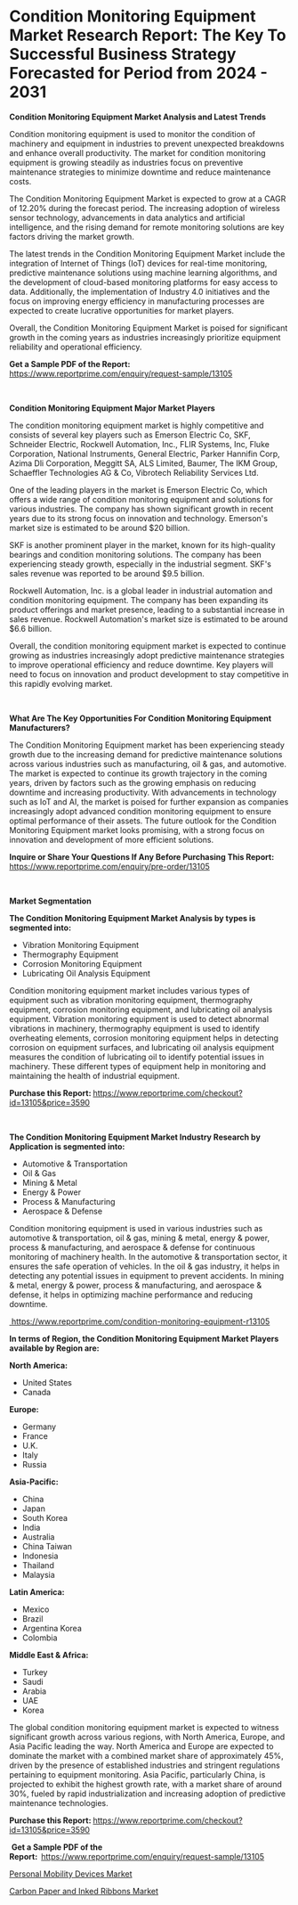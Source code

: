 <p><h1>Condition Monitoring Equipment Market Research Report: The Key To Successful Business Strategy Forecasted for Period from 2024 - 2031</h1></p><p><strong>Condition Monitoring Equipment Market Analysis and Latest Trends</strong></p>
<p><p>Condition monitoring equipment is used to monitor the condition of machinery and equipment in industries to prevent unexpected breakdowns and enhance overall productivity. The market for condition monitoring equipment is growing steadily as industries focus on preventive maintenance strategies to minimize downtime and reduce maintenance costs. </p><p>The Condition Monitoring Equipment Market is expected to grow at a CAGR of 12.20% during the forecast period. The increasing adoption of wireless sensor technology, advancements in data analytics and artificial intelligence, and the rising demand for remote monitoring solutions are key factors driving the market growth. </p><p>The latest trends in the Condition Monitoring Equipment Market include the integration of Internet of Things (IoT) devices for real-time monitoring, predictive maintenance solutions using machine learning algorithms, and the development of cloud-based monitoring platforms for easy access to data. Additionally, the implementation of Industry 4.0 initiatives and the focus on improving energy efficiency in manufacturing processes are expected to create lucrative opportunities for market players.</p><p>Overall, the Condition Monitoring Equipment Market is poised for significant growth in the coming years as industries increasingly prioritize equipment reliability and operational efficiency.</p></p>
<p><strong>Get a Sample PDF of the Report:&nbsp;</strong> <a href="https://www.reportprime.com/enquiry/request-sample/13105">https://www.reportprime.com/enquiry/request-sample/13105</a></p>
<p>&nbsp;</p>
<p><strong>Condition Monitoring Equipment Major Market Players</strong></p>
<p><p>The condition monitoring equipment market is highly competitive and consists of several key players such as Emerson Electric Co, SKF, Schneider Electric, Rockwell Automation, Inc., FLIR Systems, Inc, Fluke Corporation, National Instruments, General Electric, Parker Hannifin Corp, Azima Dli Corporation, Meggitt SA, ALS Limited, Baumer, The IKM Group, Schaeffler Technologies AG & Co, Vibrotech Reliability Services Ltd.</p><p>One of the leading players in the market is Emerson Electric Co, which offers a wide range of condition monitoring equipment and solutions for various industries. The company has shown significant growth in recent years due to its strong focus on innovation and technology. Emerson's market size is estimated to be around $20 billion.</p><p>SKF is another prominent player in the market, known for its high-quality bearings and condition monitoring solutions. The company has been experiencing steady growth, especially in the industrial segment. SKF's sales revenue was reported to be around $9.5 billion.</p><p>Rockwell Automation, Inc. is a global leader in industrial automation and condition monitoring equipment. The company has been expanding its product offerings and market presence, leading to a substantial increase in sales revenue. Rockwell Automation's market size is estimated to be around $6.6 billion.</p><p>Overall, the condition monitoring equipment market is expected to continue growing as industries increasingly adopt predictive maintenance strategies to improve operational efficiency and reduce downtime. Key players will need to focus on innovation and product development to stay competitive in this rapidly evolving market.</p></p>
<p>&nbsp;</p>
<p><strong>What Are The Key Opportunities For Condition Monitoring Equipment Manufacturers?</strong></p>
<p><p>The Condition Monitoring Equipment market has been experiencing steady growth due to the increasing demand for predictive maintenance solutions across various industries such as manufacturing, oil & gas, and automotive. The market is expected to continue its growth trajectory in the coming years, driven by factors such as the growing emphasis on reducing downtime and increasing productivity. With advancements in technology such as IoT and AI, the market is poised for further expansion as companies increasingly adopt advanced condition monitoring equipment to ensure optimal performance of their assets. The future outlook for the Condition Monitoring Equipment market looks promising, with a strong focus on innovation and development of more efficient solutions.</p></p>
<p><strong>Inquire or Share Your Questions If Any Before Purchasing This Report:</strong> <a href="https://www.reportprime.com/enquiry/pre-order/13105">https://www.reportprime.com/enquiry/pre-order/13105</a></p>
<p>&nbsp;</p>
<p><strong>Market Segmentation</strong></p>
<p><strong>The Condition Monitoring Equipment Market Analysis by types is segmented into:</strong></p>
<p><ul><li>Vibration Monitoring Equipment</li><li>Thermography Equipment</li><li>Corrosion Monitoring Equipment</li><li>Lubricating Oil Analysis Equipment</li></ul></p>
<p><p>Condition monitoring equipment market includes various types of equipment such as vibration monitoring equipment, thermography equipment, corrosion monitoring equipment, and lubricating oil analysis equipment. Vibration monitoring equipment is used to detect abnormal vibrations in machinery, thermography equipment is used to identify overheating elements, corrosion monitoring equipment helps in detecting corrosion on equipment surfaces, and lubricating oil analysis equipment measures the condition of lubricating oil to identify potential issues in machinery. These different types of equipment help in monitoring and maintaining the health of industrial equipment.</p></p>
<p><strong>Purchase this Report:&nbsp;</strong><a href="https://www.reportprime.com/checkout?id=13105&price=3590">https://www.reportprime.com/checkout?id=13105&price=3590</a></p>
<p>&nbsp;</p>
<p><strong>The Condition Monitoring Equipment Market Industry Research by Application is segmented into:</strong></p>
<p><ul><li>Automotive & Transportation</li><li>Oil & Gas</li><li>Mining & Metal</li><li>Energy & Power</li><li>Process & Manufacturing</li><li>Aerospace & Defense</li></ul></p>
<p><p>Condition monitoring equipment is used in various industries such as automotive & transportation, oil & gas, mining & metal, energy & power, process & manufacturing, and aerospace & defense for continuous monitoring of machinery health. In the automotive & transportation sector, it ensures the safe operation of vehicles. In the oil & gas industry, it helps in detecting any potential issues in equipment to prevent accidents. In mining & metal, energy & power, process & manufacturing, and aerospace & defense, it helps in optimizing machine performance and reducing downtime.</p></p>
<p><a href="https://www.reportprime.com/condition-monitoring-equipment-r13105">&nbsp;https://www.reportprime.com/condition-monitoring-equipment-r13105</a></p>
<p><strong>In terms of Region, the Condition Monitoring Equipment Market Players available by Region are:</strong></p>
<p>
    <p> <strong> North America: </strong>
        <ul>
            <li>United States</li>
            <li>Canada</li>
        </ul>
        </p> 
    <p> <strong> Europe: </strong>
        <ul>
            <li>Germany</li>
            <li>France</li>
            <li>U.K.</li>
            <li>Italy</li>
            <li>Russia</li>
        </ul>
        </p> 
    <p> <strong> Asia-Pacific: </strong>
        <ul>
            <li>China</li>
            <li>Japan</li>
            <li>South Korea</li>
            <li>India</li>
            <li>Australia</li>
            <li>China Taiwan</li>
            <li>Indonesia</li>
            <li>Thailand</li>
            <li>Malaysia</li>
        </ul>
        </p> 
    <p> <strong> Latin America: </strong>
        <ul>
            <li>Mexico</li>
            <li>Brazil</li>
            <li>Argentina Korea</li>
            <li>Colombia</li>
        </ul>
        </p> 
    <p> <strong> Middle East & Africa: </strong>
        <ul>
            <li>Turkey</li>
            <li>Saudi</li>
            <li>Arabia</li>
            <li>UAE</li>
            <li>Korea</li>
        </ul>
    </p>
    </p>
<p><p>The global condition monitoring equipment market is expected to witness significant growth across various regions, with North America, Europe, and Asia Pacific leading the way. North America and Europe are expected to dominate the market with a combined market share of approximately 45%, driven by the presence of established industries and stringent regulations pertaining to equipment monitoring. Asia Pacific, particularly China, is projected to exhibit the highest growth rate, with a market share of around 30%, fueled by rapid industrialization and increasing adoption of predictive maintenance technologies.</p></p>
<p><strong>Purchase this Report: </strong><a href="https://www.reportprime.com/checkout?id=13105&price=3590">https://www.reportprime.com/checkout?id=13105&price=3590</a></p>
<p>&nbsp;<strong>Get a Sample PDF of the Report:&nbsp;&nbsp;</strong><a href="https://www.reportprime.com/enquiry/request-sample/13105">https://www.reportprime.com/enquiry/request-sample/13105</a></p>
<p><strong></strong></p>
<p><p><a href="https://github.com/WillieWoodard/Market-Research-Report-List-4/blob/main/personal-mobility-devices-market.md">Personal Mobility Devices Market</a></p><p><a href="https://nifty-kite-d51.notion.site/Carbon-Paper-and-Inked-Ribbons-Market-Size-Global-Industry-Overview-Market-Segmentation-and-Foreca-dbfe6728744741f7819414dfd6c4292c">Carbon Paper and Inked Ribbons Market</a></p></p>